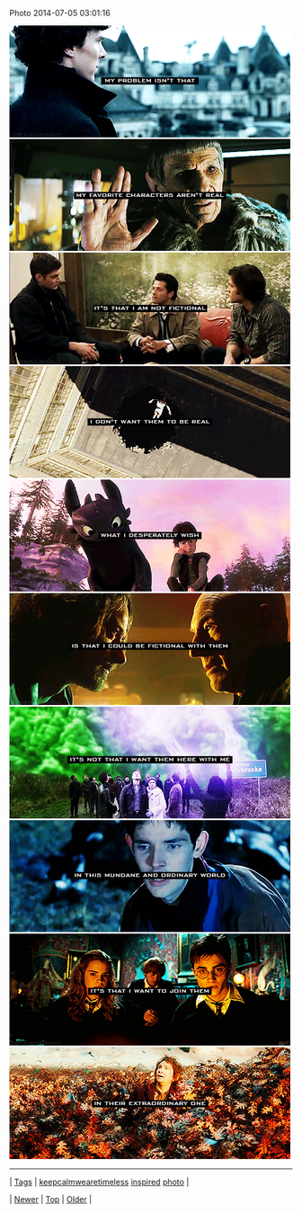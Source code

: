 <!--
title: Photo 2014-07-05 03
date: 2020-06-28T15:27:00.343Z
tags: keepcalmwearetimeless, inspired, photo
-->


Photo 2014-07-05 03:01:16

![](90814519989-0.gif)
![](90814519989-1.gif)
![](90814519989-2.gif)
![](90814519989-3.gif)
![](90814519989-4.gif)
![](90814519989-5.gif)
![](90814519989-6.gif)
![](90814519989-7.gif)
![](90814519989-8.gif)
![](90814519989-9.gif)

<!--BOTTOM-POST-NAVIGATION-->
---

| [Tags](tags.md) | [keepcalmwearetimeless](tag-keepcalmwearetimeless.md) [inspired](tag-inspired.md) [photo](tag-photo.md) |

| [Newer](90779747932.md) | [Top](index.md) | [Older](90830557223.md) |